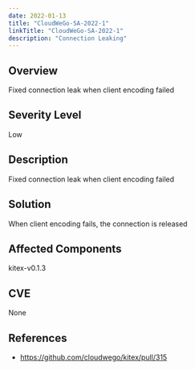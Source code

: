 ```yaml
---
date: 2022-01-13
title: "CloudWeGo-SA-2022-1"
linkTitle: "CloudWeGo-SA-2022-1"
description: "Connection Leaking"
---
```


## Overview
Fixed connection leak when client encoding failed

## Severity Level
Low

## Description
Fixed connection leak when client encoding failed

## Solution
When client encoding fails, the connection is released

## Affected Components
kitex-v0.1.3

## CVE
None

## References
- https://github.com/cloudwego/kitex/pull/315
